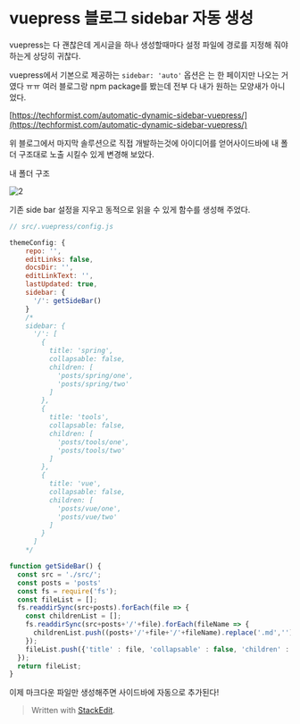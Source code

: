 
# vuepress 블로그 sidebar 자동 생성

vuepress는 다 괜찮은데 게시글을 하나 생성할때마다 설정 파일에 경로를 지정해 줘야 하는게 상당히 귀찮다. 

vuepress에서 기본으로 제공하는 `sidebar: 'auto'` 옵션은 는 한 페이지만 나오는 거였다 ㅠㅠ  여러 블로그랑 npm package를 봤는데 전부 다 내가 원하는 모양새가 아니었다. 

[https://techformist.com/automatic-dynamic-sidebar-vuepress/](https://techformist.com/automatic-dynamic-sidebar-vuepress/)

위 블로그에서 마지막 솔루션으로 직접 개발하는것에 아이디어를 얻어사이드바에 내 폴더 구조대로 노출 시킬수 있게 변경해 보았다.

내 폴더 구조

![2](~@image/2.png)

기존 side bar 설정을 지우고 동적으로 읽을 수 있게 함수를 생성해 주었다.
```js
// src/.vuepress/config.js

themeConfig: {
    repo: '',
    editLinks: false,
    docsDir: '',
    editLinkText: '',
    lastUpdated: true,
    sidebar: {
      '/': getSideBar()
    }
    /*
    sidebar: {
      '/': [
        { 
          title: 'spring',
          collapsable: false,
          children: [ 
            'posts/spring/one',
            'posts/spring/two' 
          ] 
        },
        { 
          title: 'tools',
          collapsable: false,
          children: [ 
            'posts/tools/one', 
            'posts/tools/two' 
          ] 
        },       
        { 
          title: 'vue',
          collapsable: false,
          children: [ 
            'posts/vue/one', 
            'posts/vue/two' 
          ] 
        } 
      ]
    */

function getSideBar() {
  const src = './src/';
  const posts = 'posts'
  const fs = require('fs');
  const fileList = [];  
  fs.readdirSync(src+posts).forEach(file => {   
    const childrenList = [];
    fs.readdirSync(src+posts+'/'+file).forEach(fileName => {
      childrenList.push((posts+'/'+file+'/'+fileName).replace('.md',''))
    });
    fileList.push({'title' : file, 'collapsable' : false, 'children' : childrenList});
  }); 
  return fileList;
}
```
이제 마크다운 파일만 생성해주면 사이드바에 자동으로 추가된다!

> Written with [StackEdit](https://stackedit.io/).
<!--stackedit_data:
eyJoaXN0b3J5IjpbLTc4ODQxMjgwNCwtMTA4NTcwNTk4OSw5MD
g2ODgxNSw3MzA0MjY1MjNdfQ==
-->